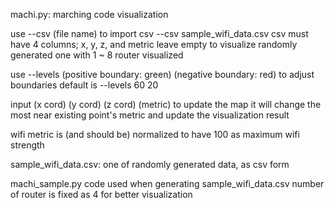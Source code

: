 machi.py: marching code visualization

use --csv (file name) to import csv
--csv sample_wifi_data.csv
csv must have 4 columns; x, y, z, and metric
leave empty to visualize randomly generated one with 1 ~ 8 router visualized

use --levels (positive boundary: green) (negative boundary: red) to adjust boundaries
default is --levels 60 20

input (x cord) (y cord) (z cord) (metric) to update the map
it will change the most near existing point's metric and update the visualization result

wifi metric is (and should be) normalized to have 100 as maximum wifi strength

sample_wifi_data.csv: one of randomly generated data, as csv form

machi_sample.py
code used when generating sample_wifi_data.csv
number of router is fixed as 4 for better visualization
